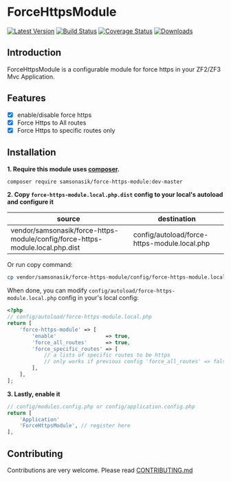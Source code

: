 ForceHttpsModule
================

[![Latest Version](https://img.shields.io/github/release/samsonasik/ForceHttpsModule.svg?style=flat-square)](https://github.com/samsonasik/ForceHttpsModule/releases)
[![Build Status](https://travis-ci.org/samsonasik/ForceHttpsModule.svg?branch=master)](https://travis-ci.org/samsonasik/ForceHttpsModule)
[![Coverage Status](https://coveralls.io/repos/github/samsonasik/ForceHttpsModule/badge.svg?branch=master)](https://coveralls.io/github/samsonasik/ForceHttpsModule?branch=master)
[![Downloads](https://img.shields.io/packagist/dt/samsonasik/force-https-module.svg?style=flat-square)](https://packagist.org/packages/samsonasik/force-https-module)

Introduction
------------

ForceHttpsModule is a configurable module for force https in your ZF2/ZF3 Mvc Application.

Features
--------

- [x] enable/disable force https
- [x] Force Https to All routes
- [x] Force Https to specific routes only

Installation
------------

**1. Require this module uses [composer](https://getcomposer.org/).**

```sh
composer require samsonasik/force-https-module:dev-master
```

**2. Copy `force-https-module.local.php.dist` config to your local's autoload and configure it**

| source                                                                       | destination                                 |
|------------------------------------------------------------------------------|---------------------------------------------|
|  vendor/samsonasik/force-https-module/config/force-https-module.local.php.dist | config/autoload/force-https-module.local.php |

Or run copy command:

```sh
cp vendor/samsonasik/force-https-module/config/force-https-module.local.php.dist config/autoload/force-https-module.local.php
```

When done, you can modify `config/autoload/force-https-module.local.php` config in your's local config:

```php
<?php
// config/autoload/force-https-module.local.php
return [
    'force-https-module' => [
        'enable'                => true,
        'force_all_routes'      => true,
        'force_specific_routes' => [
            // a lists of specific routes to be https
            // only works if previous config 'force_all_routes' => false
        ],
    ],
];
```

**3. Lastly, enable it**
```php
// config/modules.config.php or config/application.config.php
return [
    'Application'
    'ForceHttpsModule', // register here
],
```


Contributing
------------
Contributions are very welcome. Please read [CONTRIBUTING.md](https://github.com/samsonasik/ForceHttpsModule/blob/master/CONTRIBUTING.md)
